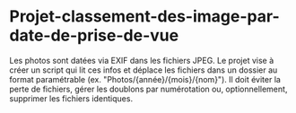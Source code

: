 # Projet-classement-des-image-par-date-de-prise-de-vue
Les photos sont datées via EXIF dans les fichiers JPEG. Le projet vise à créer un script qui lit ces infos et déplace les fichiers dans un dossier au format paramétrable (ex. "Photos/{année}/{mois}/{nom}"). Il doit éviter la perte de fichiers, gérer les doublons par numérotation ou, optionnellement, supprimer les fichiers identiques.
